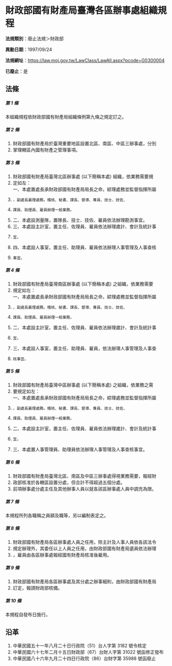 # 財政部國有財產局臺灣各區辦事處組織規程

**法規類別**：廢止法規＞財政部

**異動日期**：1997/09/24  

**法規網址**：https://law.moj.gov.tw/LawClass/LawAll.aspx?pcode=G0300004

**已廢止**：是



## 法條
##### 第 1 條
本組織規程依財政部國有財產局組織條例第九條之規定訂之。

##### 第 2 條
1. 財政部國有財產局於臺灣重要地區設置北區、南區、中區三辦事處，分別
1. 掌理轄區內國有財產之管理事項。

##### 第 3 條
1. 財政部國有財產局臺灣北區辦事處 (以下簡稱本處) 組織，依業務需要規
1. 定如左：  
一、本處置處長承財政部國有財產局局長之命，綜理處務並監督指揮所屬
1.     ，副處長襄理處務。稽核、秘書、課長、督導、專員、技士、技佐、
1.     課員、助理員、雇員辦理一般業務。
1. 二、本處設測量隊，置隊長、技士、技佐、雇員依法辦理勘測事宜。
1. 三、本處設主計室，置主任、佐理員、雇員依法辦理歲計、會計及統計事
1.     宜。
1. 四、本處設人事室，置主任、助理員、雇員依法辦理人事管理及人事查核
1.     事宜。

##### 第 4 條
1. 財政部國有財產局臺灣南區辦事處 (以下簡稱本處) 之組織，依業務需要
1. 規定如左：  
一、本處置處長承財政部國有財產局局長之命，綜理處務並監督指揮所屬
1.     ，副處長襄理處務。稽核、秘書、課長、督導、專員、技士、技佐、
1.     課員、助理員、雇員辦理一般業務。
1. 二、本處設主計室，置主任、佐理員、雇員依法辦理歲計、會計及統計事
1.     宜。
1. 三、本處設人事室，置主任、助理員、雇員，依法辦理人事管理及人事查
1.     核事宜。

##### 第 5 條
1. 財政部國有財產局臺灣中區辦事處 (以下簡稱本處) 之組織，依業務之需
1. 要規定如左：  
一、本處置處長承財政部國有財產局局長之命，綜理處務並監督指揮所屬
1.     ，副處長襄理處務。稽核、秘書、課長、督導、專員、技士、技佐、
1.     課員、助理員、雇員辦理一般業務。
1. 二、本處設主計室，置主任、佐理員、雇員依法辦理歲計、會計及統計事
1.     宜。
1. 三、本處置人事管理員、助理員依法辦理人事管理及人事查核事宜。

##### 第 6 條
1. 財政部國有財產局臺灣北區、南區及中區三辦事處得視業務需要，報經財
1. 政部核准於各轄區設置分處，但合計不得超過五個分處。
1. 前項辦事處分處主任及其他辦事人員以就各該區辦事處人員中調充為限。

##### 第 7 條
本規程所列各職稱之員額及職等，另以編制表定之。

##### 第 8 條
1. 財政部國有財產局各區辦事處人員之任用，除主計及人事人員依各該法令
1. 規定辦理外，其委任以上人員之任用，由財政部國有財產局遴員依法辦理
1. ，雇員由各區辦事處報經國有財產局核准後雇用。

##### 第 9 條
1. 財政部國有財產局各區辦事處及其分處之辦事細則，由財政部國有財產局
1. 訂定，報請財政部核備。

##### 第 10 條
本規程自發布日施行。

## 沿革
1. 中華民國五十一年八月二十日行政院（51）台人字第 3182 號令核定
1. 中華民國六十七年二月十五日財政部（67）台財人字第 31022  號函修正發布
1. 中華民國八十六年九月二十四日行政院（86）台財字第 35988  號函廢止

